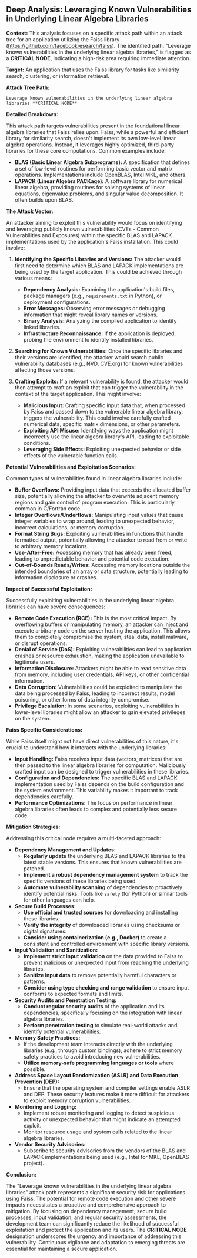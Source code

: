 ## Deep Analysis: Leveraging Known Vulnerabilities in Underlying Linear Algebra Libraries

**Context:** This analysis focuses on a specific attack path within an attack tree for an application utilizing the Faiss library (https://github.com/facebookresearch/faiss). The identified path, "Leverage known vulnerabilities in the underlying linear algebra libraries," is flagged as a **CRITICAL NODE**, indicating a high-risk area requiring immediate attention.

**Target:** An application that uses the Faiss library for tasks like similarity search, clustering, or information retrieval.

**Attack Tree Path:**

```
Leverage known vulnerabilities in the underlying linear algebra libraries **CRITICAL NODE**
```

**Detailed Breakdown:**

This attack path targets vulnerabilities present in the foundational linear algebra libraries that Faiss relies upon. Faiss, while a powerful and efficient library for similarity search, doesn't implement its own low-level linear algebra operations. Instead, it leverages highly optimized, third-party libraries for these core computations. Common examples include:

* **BLAS (Basic Linear Algebra Subprograms):** A specification that defines a set of low-level routines for performing basic vector and matrix operations. Implementations include OpenBLAS, Intel MKL, and others.
* **LAPACK (Linear Algebra PACKage):** A software library for numerical linear algebra, providing routines for solving systems of linear equations, eigenvalue problems, and singular value decomposition. It often builds upon BLAS.

**The Attack Vector:**

An attacker aiming to exploit this vulnerability would focus on identifying and leveraging publicly known vulnerabilities (CVEs - Common Vulnerabilities and Exposures) within the specific BLAS and LAPACK implementations used by the application's Faiss installation. This could involve:

1. **Identifying the Specific Libraries and Versions:** The attacker would first need to determine which BLAS and LAPACK implementations are being used by the target application. This could be achieved through various means:
    * **Dependency Analysis:** Examining the application's build files, package managers (e.g., `requirements.txt` in Python), or deployment configurations.
    * **Error Messages:** Observing error messages or debugging information that might reveal library names or versions.
    * **Binary Analysis:** Analyzing the compiled application to identify linked libraries.
    * **Infrastructure Reconnaissance:** If the application is deployed, probing the environment to identify installed libraries.

2. **Searching for Known Vulnerabilities:** Once the specific libraries and their versions are identified, the attacker would search public vulnerability databases (e.g., NVD, CVE.org) for known vulnerabilities affecting those versions.

3. **Crafting Exploits:** If a relevant vulnerability is found, the attacker would then attempt to craft an exploit that can trigger the vulnerability in the context of the target application. This might involve:
    * **Malicious Input:** Crafting specific input data that, when processed by Faiss and passed down to the vulnerable linear algebra library, triggers the vulnerability. This could involve carefully crafted numerical data, specific matrix dimensions, or other parameters.
    * **Exploiting API Misuse:** Identifying ways the application might incorrectly use the linear algebra library's API, leading to exploitable conditions.
    * **Leveraging Side Effects:** Exploiting unexpected behavior or side effects of the vulnerable function calls.

**Potential Vulnerabilities and Exploitation Scenarios:**

Common types of vulnerabilities found in linear algebra libraries include:

* **Buffer Overflows:**  Providing input data that exceeds the allocated buffer size, potentially allowing the attacker to overwrite adjacent memory regions and gain control of program execution. This is particularly common in C/Fortran code.
* **Integer Overflows/Underflows:**  Manipulating input values that cause integer variables to wrap around, leading to unexpected behavior, incorrect calculations, or memory corruption.
* **Format String Bugs:**  Exploiting vulnerabilities in functions that handle formatted output, potentially allowing the attacker to read from or write to arbitrary memory locations.
* **Use-After-Free:**  Accessing memory that has already been freed, leading to unpredictable behavior and potential code execution.
* **Out-of-Bounds Reads/Writes:**  Accessing memory locations outside the intended boundaries of an array or data structure, potentially leading to information disclosure or crashes.

**Impact of Successful Exploitation:**

Successfully exploiting vulnerabilities in the underlying linear algebra libraries can have severe consequences:

* **Remote Code Execution (RCE):** This is the most critical impact. By overflowing buffers or manipulating memory, an attacker can inject and execute arbitrary code on the server hosting the application. This allows them to completely compromise the system, steal data, install malware, or disrupt operations.
* **Denial of Service (DoS):**  Exploiting vulnerabilities can lead to application crashes or resource exhaustion, making the application unavailable to legitimate users.
* **Information Disclosure:**  Attackers might be able to read sensitive data from memory, including user credentials, API keys, or other confidential information.
* **Data Corruption:**  Vulnerabilities could be exploited to manipulate the data being processed by Faiss, leading to incorrect results, model poisoning, or other forms of data integrity compromise.
* **Privilege Escalation:** In some scenarios, exploiting vulnerabilities in lower-level libraries might allow an attacker to gain elevated privileges on the system.

**Faiss Specific Considerations:**

While Faiss itself might not have direct vulnerabilities of this nature, it's crucial to understand how it interacts with the underlying libraries:

* **Input Handling:** Faiss receives input data (vectors, matrices) that are then passed to the linear algebra libraries for computation. Maliciously crafted input can be designed to trigger vulnerabilities in these libraries.
* **Configuration and Dependencies:** The specific BLAS and LAPACK implementation used by Faiss depends on the build configuration and the system environment. This variability makes it important to track dependencies carefully.
* **Performance Optimizations:** The focus on performance in linear algebra libraries often leads to complex and potentially less secure code.

**Mitigation Strategies:**

Addressing this critical node requires a multi-faceted approach:

* **Dependency Management and Updates:**
    * **Regularly update** the underlying BLAS and LAPACK libraries to the latest stable versions. This ensures that known vulnerabilities are patched.
    * **Implement a robust dependency management system** to track the specific versions of these libraries being used.
    * **Automate vulnerability scanning** of dependencies to proactively identify potential risks. Tools like `safety` (for Python) or similar tools for other languages can help.
* **Secure Build Processes:**
    * **Use official and trusted sources** for downloading and installing these libraries.
    * **Verify the integrity** of downloaded libraries using checksums or digital signatures.
    * **Consider using containerization (e.g., Docker)** to create a consistent and controlled environment with specific library versions.
* **Input Validation and Sanitization:**
    * **Implement strict input validation** on the data provided to Faiss to prevent malicious or unexpected input from reaching the underlying libraries.
    * **Sanitize input data** to remove potentially harmful characters or patterns.
    * **Consider using type checking and range validation** to ensure input conforms to expected formats and limits.
* **Security Audits and Penetration Testing:**
    * **Conduct regular security audits** of the application and its dependencies, specifically focusing on the integration with linear algebra libraries.
    * **Perform penetration testing** to simulate real-world attacks and identify potential vulnerabilities.
* **Memory Safety Practices:**
    * If the development team interacts directly with the underlying libraries (e.g., through custom bindings), adhere to strict memory safety practices to avoid introducing new vulnerabilities.
    * **Utilize memory-safe programming languages or tools** where possible.
* **Address Space Layout Randomization (ASLR) and Data Execution Prevention (DEP):**
    * Ensure that the operating system and compiler settings enable ASLR and DEP. These security features make it more difficult for attackers to exploit memory corruption vulnerabilities.
* **Monitoring and Logging:**
    * Implement robust monitoring and logging to detect suspicious activity or unexpected behavior that might indicate an attempted exploit.
    * Monitor resource usage and system calls related to the linear algebra libraries.
* **Vendor Security Advisories:**
    * Subscribe to security advisories from the vendors of the BLAS and LAPACK implementations being used (e.g., Intel for MKL, OpenBLAS project).

**Conclusion:**

The "Leverage known vulnerabilities in the underlying linear algebra libraries" attack path represents a significant security risk for applications using Faiss. The potential for remote code execution and other severe impacts necessitates a proactive and comprehensive approach to mitigation. By focusing on dependency management, secure build processes, input validation, and regular security assessments, the development team can significantly reduce the likelihood of successful exploitation and protect the application and its users. The **CRITICAL NODE** designation underscores the urgency and importance of addressing this vulnerability. Continuous vigilance and adaptation to emerging threats are essential for maintaining a secure application.

